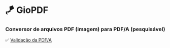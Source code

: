 # 🪁 GioPDF

### Conversor de arquivos PDF (imagem) para PDF/A (pesquisável)






✅ [Validação da PDF/A](https://avepdf.com/pt/pdfa-validation)
